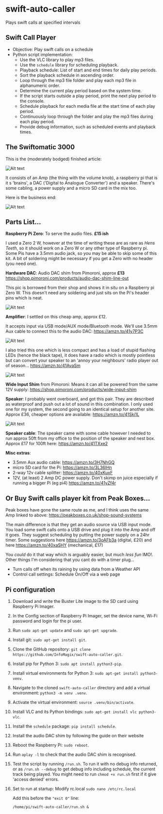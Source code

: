 # swift-auto-caller
Plays swift calls at specified intervals

## Swift Call Player
- Objective: Play swift calls on a schedule
- Python script implementation:
    - Use the VLC library to play mp3 files.
    - Use the `schedule` library for scheduling playback.
    - Playback schedule: List of start and end times for daily play periods.
    - Sort the playback schedule in ascending order.
    - Loop through the mp3 file folder and play each mp3 file in alphanumeric order.
    - Determine the current play period based on the system time.
    - If the script starts outside a play period, print the next play period to the console.
    - Schedule playback for each media file at the start time of each play period.
    - Continuously loop through the folder and play the mp3 files during each play period.
    - Provide debug information, such as scheduled events and playback times.


## The Swiftomatic 3000
This is the (moderately bodged) finished article:

![Alt text](images/swiftomatic_3000.jpeg)

It consists of an Amp (the thing with the volume knob), a raspberry pi that is it s 'brains', a DAC ('Digital to Analogue Converter') and a speaker.  There's some cabling, a power supply and a micro SD card in the mix too. 

Here is the business end:

![Alt text](images/Box_in_situ.jpeg)

## Parts List...

**Raspberry Pi Zero**: To serve the audio files. **£15 ish**

I used a Zero 2 W, however at the time of writing these are as rare as *Hens Teeth*, so it should work on a Zero W or any other type of Raspberry pi.  Some Pis have a 3.5mm audio jack, so you may be able to skip some of this kit. A bit of soldering might be necessary if you get a Zero with no header (you need one).

**Hardware DAC**: Audio DAC shim from Pimoroni, approx **£13**
https://shop.pimoroni.com/products/audio-dac-shim-line-out

This pic is borrowed from their shop and shows it in situ on a Raspberry pi Zero W.  This doesn't need any soldering and just sits on the Pi's header pins which is neat.

![Alt text](images/DAC.jpeg)


**Amplifier**:  I settled on this cheap amp, approx £12.

It accepts input via USB mode/AUX mode/Bluetooth mode.  We'll use 3.5mm Aux cable to connect this to the audio DAC:
https://amzn.to/41y7P3C

![Alt text](images/amp_2.jpeg)

I also tried this one which is less compact and has a load of stupid flashing LEDs (hence the black tape), it does have a radio which is mostly pointless but can convert your speaker to an 'annoy your neighbours' radio player out of season... https://amzn.to/41AvaSm 

![Alt text](images/amp_1.jpeg)

**Wide Input Shim** from Pimoroni: Means it can all be powered from the same 12V supply: 
https://shop.pimoroni.com/products/wide-input-shim 


**Speaker**: I probably went overboard, and got this pair.  They are described as waterproof and push out a lot of sound in this combination.  I only used one for my system, the second going to an identical setup for another site.  Approx £36, cheaper options are available:
https://amzn.to/41Ski1L 

![Alt text](images/speakers.jpeg)


**Speaker cable**: The speaker came with some cable however I needed to run approx  50ft from my office to the position of the speaker and nest box.  Approx £17 for 100ft here:  https://amzn.to/41TXxe2 

**Misc extras**:
* 3.5mm Aux audio cable:    https://amzn.to/3H7NhGQ
* micro SD card for the Pi:        https://amzn.to/3L36lHn 
* 2-way 12v cable splitter:    https://amzn.to/40xKuxF 
* 12V, (at least) 2 Amp DC power supply.  Don't skimp on juice especially if running a bigger Pi (eg pi4)    https://amzn.to/41yZf4r    


## **Or Buy Swift calls player kit from Peak Boxes...**
Peak boxes have gone the same route as me, and I think uses the same Amp linked to above:  https://peakboxes.co.uk/shop-sound-systems

The main difference is that they get an audio source via USB input mode.  You load some swift calls onto a USB drive and plug it into the Amp and off it goes.  They suggest scheduling by putting the power supply on a 24hr timer.  Some suggestions here https://amzn.to/3oAFb3a (digital, £20)
 and here https://amzn.to/40xaSHY (mechanical, £17)

You *could* do it that way which is arguably easier, but much *less fun* IMO!.  Other things I'm considering that you cant do with a timer plug...
* Turn calls off when its raining by using data from a Weather API
* Control call settings: Schedule On/Off via a web page


## Pi configuration


1. Download and write the Buster Lite image to the SD card using Raspberry Pi Imager.
2. In the Config section of Raspberry Pi Imager, set the device name, Wi-Fi password and login for the pi user.
3. Run `sudo apt-get update` and `sudo apt-get upgrade`.
4. Install git: `sudo apt-get install git`.
5. Clone the GitHub repository: `git clone https://github.com/InfoMagix/swift-auto-caller.git`.
6. Install pip for Python 3: `sudo apt install python3-pip`.
7. Install virtual environments for Python 3: `sudo apt-get install python3-venv`.
8. Navigate to the cloned `swift-auto-caller` directory and add a virtual environment: `python3 -m venv .venv`.
9. Activate the virtual environment: `source .venv/bin/activate`.
10. Install VLC and its Python bindings: `sudo apt-get install vlc python3-vlc`.
11. Install the `schedule` package: `pip install schedule`.
12. Install the audio DAC shim by following the guide on their website
13. Reboot the Raspberry Pi: `sudo reboot`.
14. Run `aplay -l` to check that the audio DAC shim is recognised.
15. Test the script by running `/run.sh`.  To run it with no debug info returned, or as `/run.sh --debug` to get debug info including schedule, the current track being played.  You might need to run `chmod +x run.sh` first if it give 'access denied' errors.
16. Set to run at startup: Modify rc.local
    `sudo nano /etc/rc.local`

    Add this before the `"exit 0"` line: 
    
    `/home/pi/swift-auto-caller/run.sh &` 
